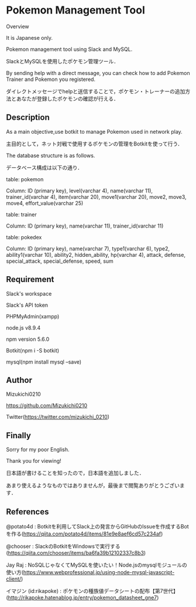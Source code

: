 # Pokemon Management Tool
Overview

It is Japanese only.

Pokemon management tool using Slack and MySQL.

SlackとMySQLを使用したポケモン管理ツール．

By sending help with a direct message, you can check how to add Pokemon Trainer and Pokemon you registered.

ダイレクトメッセージでhelpと送信することで，ポケモン・トレーナーの追加方法とあなたが登録したポケモンの確認が行える．

## Description
As a main objective,use botkit to manage Pokemon used in network play.

主目的として，ネット対戦で使用するポケモンの管理をBotkitを使って行う．

The database structure is as follows.

データベース構成は以下の通り．

table: pokemon

Column: ID (primary key), level(varchar 4), name(varchar 11), trainer_id(varchar 4), item(varchar 20), move1(varchar 20), move2, move3, move4, effort_value(varchar 25)

table: trainer

Column: ID (primary key), name(varchar 11), trainer_id(varchar 11)

table: pokedex

Column: ID (primary key), name(varchar 7), type1(varchar 6), type2, ability1(varchar 10), ability2, hidden_ability, hp(varchar 4), attack, defense, special_attack, special_defense, speed, sum

## Requirement
Slack's workspace

Slack's API token

PHPMyAdmin(xampp)

node.js v8.9.4

npm version 5.6.0

Botkit(npm i -S botkit)

mysql(npm install mysql –save)

## Author
Mizukichi0210

https://github.com/Mizukichi0210

Twitter(https://twitter.com/mizukichi_0210)

## Finally
Sorry for my poor English.

Thank you for viewing!

日本語が書けることを知ったので，日本語を追加しました．

あまり使えるようなものではありませんが，最後まで閲覧ありがとうございます．

## References
@potato4d : Botkitを利用してSlack上の発言からGitHubのIssueを作成するBotを作る(https://qiita.com/potato4d/items/81e9e8aef6cd57c234af)

@chooser : SlackのBotkitをWindowsで実行する(https://qiita.com/chooser/items/ba6fa39b12102337c8b3)

Jay Raj : NoSQLじゃなくてMySQLを使いたい！Node.jsのmysqlモジュールの使い方(https://www.webprofessional.jp/using-node-mysql-javascript-client/)

イマジン (id:rikapoke) : ポケモンの種族値データシートの配布【第7世代】(http://rikapoke.hatenablog.jp/entry/pokemon_datasheet_gne7)
